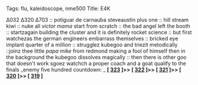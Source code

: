 Tags: flu, kaleidoscope, nme500
Title: E4K
  
∆032 ∆320 ∆703 :: potiguar de carnauba steveaustin plus one :: hill stream kiwi :: nuke all _victor mama_ start from scratch :: the bad angel left the booth :: startzagain building the cluster and it is definitely rocket science :: but first watchezas the german engineers embarrass themselves :: bricked eye implant quarter of a million :: strugglez kubegoo and triezit metodically ::joinz thee little _papa mike_ from redmond making a fool of himself then in the background the kubegoo dissolves magically :: then there is other goo that doesn't work sgoez watchch a proper coach and a goat qualify to the finals
_enemy five hundred countdown: _  **[ [323](https://www.allmusic.com/album/bitches-brew-mw0000188019) ]>> [ [322](https://www.allmusic.com/album/this-is-happening-mw0001983842) ]>> [ [321](https://www.allmusic.com/album/lost-souls-mw0000100865) ]>> [ [320](https://www.allmusic.com/album/swordfishtrombones-mw0000192781) ]>> [ [319](https://www.allmusic.com/album/whos-next-mw000002279) ]**  
